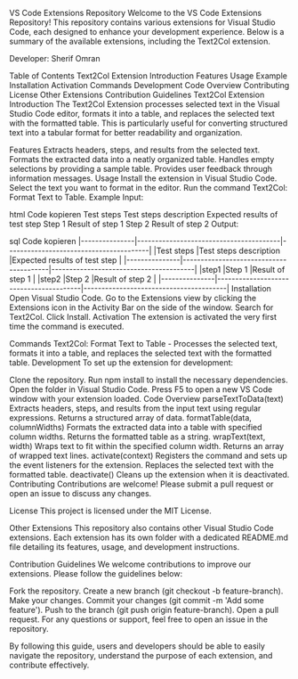 VS Code Extensions Repository
Welcome to the VS Code Extensions Repository! This repository contains various extensions for Visual Studio Code, each designed to enhance your development experience. Below is a summary of the available extensions, including the Text2Col extension.

Developer:
Sherif Omran

Table of Contents
Text2Col Extension
Introduction
Features
Usage
Example
Installation
Activation
Commands
Development
Code Overview
Contributing
License
Other Extensions
Contribution Guidelines
Text2Col Extension
Introduction
The Text2Col Extension processes selected text in the Visual Studio Code editor, formats it into a table, and replaces the selected text with the formatted table. This is particularly useful for converting structured text into a tabular format for better readability and organization.

Features
Extracts headers, steps, and results from the selected text.
Formats the extracted data into a neatly organized table.
Handles empty selections by providing a sample table.
Provides user feedback through information messages.
Usage
Install the extension in Visual Studio Code.
Select the text you want to format in the editor.
Run the command Text2Col: Format Text to Table.
Example
Input:

html
Code kopieren
<header1>Test steps</header1>
<header2>Test steps description</header2>
<header3>Expected results of test step</header3>
<step1>Step 1</step1>
<result1>Result of step 1</result1>
<step2>Step 2</step2>
<result2>Result of step 2</result2>
Output:

sql
Code kopieren
|---------------|----------------------------------------|----------------------------------------|
|Test steps     |Test steps description                  |Expected results of test step           |
|---------------|----------------------------------------|----------------------------------------|
|step1          |Step 1                                  |Result of step 1                        |
|step2          |Step 2                                  |Result of step 2                        |
|---------------|----------------------------------------|----------------------------------------|
Installation
Open Visual Studio Code.
Go to the Extensions view by clicking the Extensions icon in the Activity Bar on the side of the window.
Search for Text2Col.
Click Install.
Activation
The extension is activated the very first time the command is executed.

Commands
Text2Col: Format Text to Table - Processes the selected text, formats it into a table, and replaces the selected text with the formatted table.
Development
To set up the extension for development:

Clone the repository.
Run npm install to install the necessary dependencies.
Open the folder in Visual Studio Code.
Press F5 to open a new VS Code window with your extension loaded.
Code Overview
parseTextToData(text)
Extracts headers, steps, and results from the input text using regular expressions.
Returns a structured array of data.
formatTable(data, columnWidths)
Formats the extracted data into a table with specified column widths.
Returns the formatted table as a string.
wrapText(text, width)
Wraps text to fit within the specified column width.
Returns an array of wrapped text lines.
activate(context)
Registers the command and sets up the event listeners for the extension.
Replaces the selected text with the formatted table.
deactivate()
Cleans up the extension when it is deactivated.
Contributing
Contributions are welcome! Please submit a pull request or open an issue to discuss any changes.

License
This project is licensed under the MIT License.

Other Extensions
This repository also contains other Visual Studio Code extensions. Each extension has its own folder with a dedicated README.md file detailing its features, usage, and development instructions.

Contribution Guidelines
We welcome contributions to improve our extensions. Please follow the guidelines below:

Fork the repository.
Create a new branch (git checkout -b feature-branch).
Make your changes.
Commit your changes (git commit -m 'Add some feature').
Push to the branch (git push origin feature-branch).
Open a pull request.
For any questions or support, feel free to open an issue in the repository.

By following this guide, users and developers should be able to easily navigate the repository, understand the purpose of each extension, and contribute effectively.






